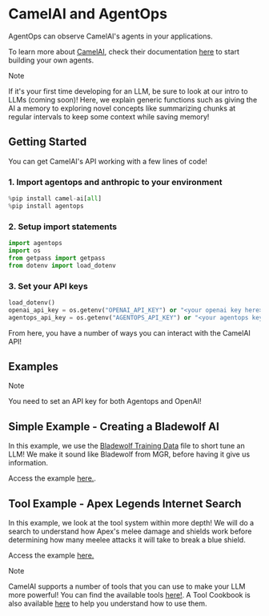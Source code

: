 # CamelAI and AgentOps

AgentOps can observe CamelAI's agents in your applications.

To learn more about [CamelAI](https://www.camel-ai.org), check their documentation [here](https://docs.camel-ai.org) to start building your own agents.

> [!NOTE]
> If it's your first time developing for an LLM, be sure to look at our intro to LLMs (coming soon)! Here, we explain generic functions such as giving the AI a memory to exploring novel concepts like summarizing chunks at regular intervals to keep some context while saving memory!

## Getting Started

You can get CamelAI's API working with a few lines of code!

### 1. Import agentops and anthropic to your environment

```python
%pip install camel-ai[all]
%pip install agentops
```

### 2. Setup import statements

```python
import agentops
import os
from getpass import getpass
from dotenv import load_dotenv
```

### 3. Set your API keys

```python
load_dotenv()
openai_api_key = os.getenv("OPENAI_API_KEY") or "<your openai key here>"
agentops_api_key = os.getenv("AGENTOPS_API_KEY") or "<your agentops key here>"
```

From here, you have a number of ways you can interact with the CamelAI API!

## Examples

> [!NOTE]
> You need to set an API key for both Agentops and OpenAI!

## Simple Example - Creating a Bladewolf AI

In this example, we use the [Bladewolf Training Data](https://github.com/AgentOps-AI/agentops/blob/main/examples/camelai_examples/Bladewolf%20Training%20Data%20-%20Sheet1.csv) file to short tune an LLM! We make it sound like Bladewolf from MGR, before having it give us information.

Access the example [here.](https://github.com/AgentOps-AI/agentops/blob/main/examples/camelai_examples/camelai-simple-example.ipynb).

## Tool Example - Apex Legends Internet Search

In this example, we look at the tool system within more depth! We will do a search to understand how Apex's melee damage and shields work before determining how many meelee attacks it will take to break a blue shield.

Access the example [here.](https://github.com/AgentOps-AI/agentops/blob/main/examples/camelai_examples/camelai-multi-agent-example.ipynb)

> [!NOTE]
> CamelAI supports a number of tools that you can use to make your LLM more powerful! You can find the available tools [here!](https://docs.camel-ai.org/key_modules/tools.html#passing-tools-to-chatagent). A Tool Cookbook is also available [here](https://docs.camel-ai.org/cookbooks/agents_with_tools.html) to help you understand how to use them.
